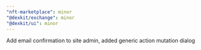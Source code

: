 ```yaml
---
"nft-marketplace": minor
"@dexkit/exchange": minor
"@dexkit/ui": minor
---
```


Add email confirmation to site admin, added generic action mutation dialog
